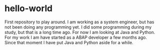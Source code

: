 # hello-world
First repository to play around. 
I am working as a system engineer, but has not been doing any programming yet. 
I did some programming during my study, but that is a long time ago.
For now I am looking at Java and Python.
For my work I am have started as a ABAP developer a few months ago. Since that moment I have put Java and Python aside for a while. 
